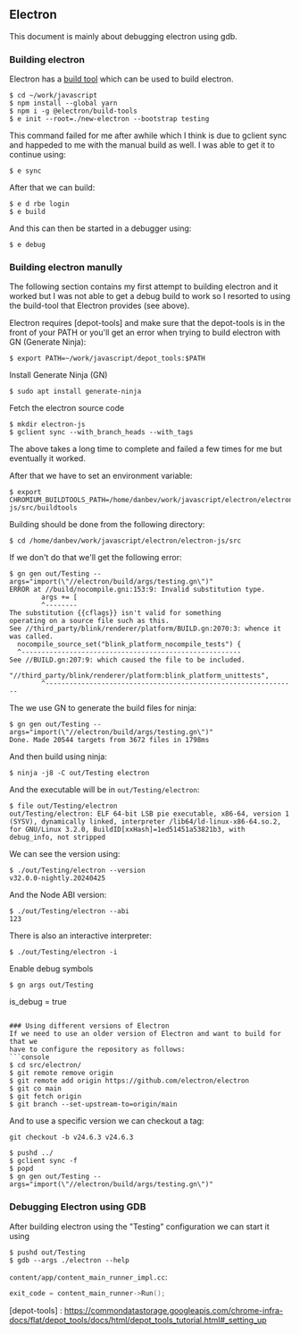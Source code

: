 ## Electron
This document is mainly about debugging electron using gdb.


### Building electron
Electron has a [build tool](https://github.com/electron/build-tools) which can
be used to build electron.
```console
$ cd ~/work/javascript
$ npm install --global yarn
$ npm i -g @electron/build-tools
$ e init --root=./new-electron --bootstrap testing
```
This command failed for me after awhile which I think is due to gclient sync
and happeded to me with the manual build as well. I was able to get it to
continue using:
```console
$ e sync
```
After that we can build:
```console
$ e d rbe login
$ e build
```
And this can then be started in a debugger using:
```console
$ e debug
```

### Building electron manully
The following section contains my first attempt to building electron and it
worked but I was not able to get a debug build to work so I resorted to using
the build-tool that Electron provides (see above).

Electron requires [depot-tools] and make sure that the depot-tools is in the
front of your PATH or you'll get an error when trying to build electron with
GN (Generate Ninja):
```console
$ export PATH=~/work/javascript/depot_tools:$PATH
```

Install Generate Ninja (GN)
```console
$ sudo apt install generate-ninja
```

Fetch the electron source code
```console
$ mkdir electron-js
$ gclient sync --with_branch_heads --with_tags
```
The above takes a long time to complete and failed a few times for me but
eventually it worked.

After that we have to set an environment variable:
```console
$ export CHROMIUM_BUILDTOOLS_PATH=/home/danbev/work/javascript/electron/electron-js/src/buildtools
```

Building should be done from the following directory:
```console
$ cd /home/danbev/work/javascript/electron/electron-js/src
```


If we don't do that we'll get the following error:
```console
$ gn gen out/Testing --args="import(\"//electron/build/args/testing.gn\")"
ERROR at //build/nocompile.gni:153:9: Invalid substitution type.
        args += [
        ^--------
The substitution {{cflags}} isn't valid for something
operating on a source file such as this.
See //third_party/blink/renderer/platform/BUILD.gn:2070:3: whence it was called.
  nocompile_source_set("blink_platform_nocompile_tests") {
  ^-------------------------------------------------------
See //BUILD.gn:207:9: which caused the file to be included.
        "//third_party/blink/renderer/platform:blink_platform_unittests",
        ^---------------------------------------------------------------
```

The we use GN to generate the build files for ninja:
```console
$ gn gen out/Testing --args="import(\"//electron/build/args/testing.gn\")"
Done. Made 20544 targets from 3672 files in 1798ms
```
And then build using ninja:
```console
$ ninja -j8 -C out/Testing electron
```
And the executable will be in `out/Testing/electron`:
```console
$ file out/Testing/electron 
out/Testing/electron: ELF 64-bit LSB pie executable, x86-64, version 1 (SYSV), dynamically linked, interpreter /lib64/ld-linux-x86-64.so.2, for GNU/Linux 3.2.0, BuildID[xxHash]=1ed51451a53821b3, with debug_info, not stripped
```
We can see the version using:
```console
$ ./out/Testing/electron --version
v32.0.0-nightly.20240425
```
And the Node ABI version:
```console
$ ./out/Testing/electron --abi
123
```
There is also an interactive interpreter:
```console
$ ./out/Testing/electron -i
```

Enable debug symbols
```console
$ gn args out/Testing
```
is_debug = true
```

### Using different versions of Electron
If we need to use an older version of Electron and want to build for that we
have to configure the repository as follows:
```console
$ cd src/electron/
$ git remote remove origin
$ git remote add origin https://github.com/electron/electron
$ git co main
$ git fetch origin
$ git branch --set-upstream-to=origin/main
```
And to use a specific version we can checkout a tag:
```console
git checkout -b v24.6.3 v24.6.3
```
```console
$ pushd ../
$ gclient sync -f
$ popd
$ gn gen out/Testing --args="import(\"//electron/build/args/testing.gn\")"
```


### Debugging Electron using GDB
After building electron using the "Testing" configuration we can start it using
```console
$ pushd out/Testing
$ gdb --args ./electron --help
```

`content/app/content_main_runner_impl.cc`:
```c++
exit_code = content_main_runner->Run();
```


[depot-tools] : https://commondatastorage.googleapis.com/chrome-infra-docs/flat/depot_tools/docs/html/depot_tools_tutorial.html#_setting_up
